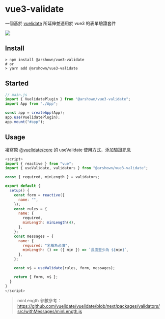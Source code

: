 # vue3-validate

一個基於 [vuelidate](https://github.com/vuelidate/vuelidate) 所延伸並適用於 vue3 的表單驗證套件

[![](https://img.shields.io/npm/v/@arshown/vue3-validate)](https://www.npmjs.com/package/@arshown/vue3-validate)


## Install

```shell
> npm install @arshown/vue3-validate
# or
> yarn add @arshown/vue3-validate
```

## Started

```javascript
// main.js
import { VuelidatePlugin } from "@arshown/vue3-validate";
import App from "./App";

const app = createApp(App);
app.use(VuelidatePlugin);
app.mount("#app");
```

## Usage

複寫原 [@vuelidate/core](https://www.npmjs.com/package/@vuelidate/core) 的 useValidate 使用方式，添加驗證訊息

```javascript
<script>
import { reactive } from "vue";
import { useValidate, validators } from "@arshown/vue3-validate";

const { required, minLength } = validators;

export default {
  setup() {
    const form = reactive({
      name: "",
    });
    const rules = {
      name: {
        required,
        minLength: minLength(4),
      },
    };
    const messages = {
      name: {
        required: "名稱為必填",
        minLength: () => ({ min }) => `長度至少為 ${min}`,
      },
    };

    const v$ = useValidate(rules, form, messages);

    return { form, v$ };
  }
}
</script>
```
>
> minLength 參數參考：
> https://github.com/vuelidate/vuelidate/blob/next/packages/validators/src/withMessages/minLength.js
>
